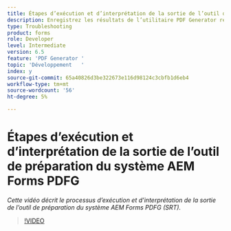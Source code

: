 ```yaml
---
title: Étapes d’exécution et d’interprétation de la sortie de l’outil de préparation du système AEM Forms PDFG
description: Enregistrez les résultats de l’utilitaire PDF Generator readiness.
type: Troubleshooting
product: forms
role: Developer
level: Intermediate
version: 6.5
feature: 'PDF Generator '
topic: 'Développement   '
index: y
source-git-commit: 65a40826d3be322673e116d98124c3cbfb1d6eb4
workflow-type: tm+mt
source-wordcount: '56'
ht-degree: 5%

---
```



# Étapes d’exécution et d’interprétation de la sortie de l’outil de préparation du système AEM Forms PDFG

*Cette vidéo décrit le processus d’exécution et d’interprétation de la sortie de l’outil de préparation du système AEM Forms PDFG (SRT).*

>[!VIDEO](https://video.tv.adobe.com/v/335543?quality=9&learn=on)





